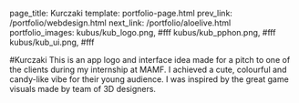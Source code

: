 page_title: Kurczaki
template: portfolio-page.html
prev_link: /portfolio/webdesign.html
next_link: /portfolio/aloelive.html
portfolio_images: kubus/kub_logo.png, #fff
    kubus/kub_pphon.png, #fff
    kubus/kub_ui.png, #fff
    
    
#Kurczaki
This is an app logo and interface idea made for a pitch to one of the clients during my internship at MAMF. I achieved a cute, colourful and candy-like vibe for their young audience. I was inspired by the great game visuals made by team of 3D designers.